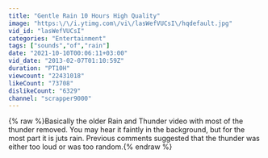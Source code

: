 ```yaml
---
title: "Gentle Rain 10 Hours High Quality"
image: "https:\/\/i.ytimg.com\/vi\/lasWefVUCsI\/hqdefault.jpg"
vid_id: "lasWefVUCsI"
categories: "Entertainment"
tags: ["sounds","of","rain"]
date: "2021-10-10T00:06:11+03:00"
vid_date: "2013-02-07T01:10:59Z"
duration: "PT10H"
viewcount: "22431018"
likeCount: "73708"
dislikeCount: "6329"
channel: "scrapper9000"
---
```

{% raw %}Basically the older Rain and Thunder video with most of the thunder removed. You may hear it faintly in the background, but for the most part it is juts rain. Previous comments suggested that the thunder was either too loud or was too random.{% endraw %}
